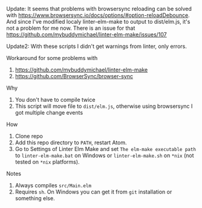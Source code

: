 Update: It seems that problems with browsersync reloading can be solved with https://www.browsersync.io/docs/options/#option-reloadDebounce. And since I've modified localy linter-elm-make to output to dist/elm.js, it's not a problem for me now. There is an issue for that https://github.com/mybuddymichael/linter-elm-make/issues/107

Update2: With these scripts I didn't get warnings from linter, only errors.


Workaround for some problems with

1. https://github.com/mybuddymichael/linter-elm-make
2. https://github.com/BrowserSync/browser-sync

Why

1. You don't have to compile twice
2. This script will move file to `dist/elm.js`, otherwise using browsersync I got multiple change events

How

1. Clone repo
2. Add this repo directory to `PATH`, restart Atom.
3. Go to Settings of Linter Elm Make and set `The elm-make executable path` to `linter-elm-make.bat` on Windows or `linter-elm-make.sh` on `*nix` (not tested on `*nix` platforms).

Notes

1. Always compiles `src/Main.elm`
2. Requires `sh`. On Windows you can get it from `git` installation or something else.
